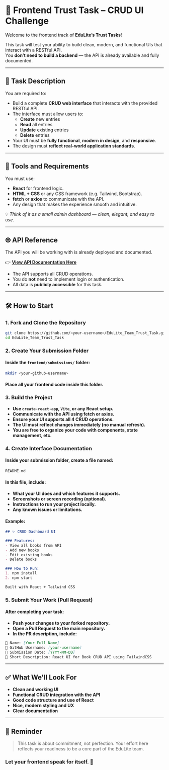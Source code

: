 # 🎨 Frontend Trust Task – CRUD UI Challenge

Welcome to the frontend track of **EduLite’s Trust Tasks**!

This task will test your ability to build clean, modern, and functional UIs that interact with a RESTful API.  
You **don’t need to build a backend** — the API is already available and fully documented.

---

## 📌 Task Description

You are required to:

- Build a complete **CRUD web interface** that interacts with the provided RESTful API.
- The interface must allow users to:
  - **Create** new entries  
  - **Read** all entries  
  - **Update** existing entries  
  - **Delete** entries
- Your UI must be **fully functional**, **modern in design**, and **responsive**.
- The design must **reflect real-world application standards**.

---

## 🧩 Tools and Requirements

You must use:

- **React** for frontend logic.  
- **HTML + CSS** or any CSS framework (e.g. Tailwind, Bootstrap).  
- **fetch** or **axios** to communicate with the API.  
- Any design that makes the experience smooth and intuitive.

💡 *Think of it as a small admin dashboard — clean, elegant, and easy to use.*

---

## 🌐 API Reference

The API you will be working with is already deployed and documented.

👉 **[View API Documentation Here](https://your-api-doc-link.com)**

- The API supports all CRUD operations.
- You do **not** need to implement login or authentication.
- All data is **publicly accessible** for this task.

---

## 🛠️ How to Start

### 1. Fork and Clone the Repository

```bash  
git clone https://github.com/<your-username>/EduLite_Team_Trust_Task.git  
cd EduLite_Team_Trust_Task  
```

### 2. Create Your Submission Folder
#### Inside the `frontend/submissions/` folder:
```bash
mkdir <your-github-username>  
```
#### **Place all your frontend code inside this folder.**

### 3. Build the Project

- **Use `create-react-app`, `Vite`, or any React setup.**
- **Communicate with the API using fetch or axios.**
- **Ensure your UI supports all 4 CRUD operations.**
- **The UI must reflect changes immediately (no manual refresh).**
- **You are free to organize your code with components, state management, etc.**

### 4. Create Interface Documentation

#### Inside your submission folder, create a file named:

```bash
README.md  
```
#### **In this file, include:**
- **What your UI does and which features it supports.**
- **Screenshots or screen recording (optional).**
- **Instructions to run your project locally.**
- **Any known issues or limitations.**

#### Example:
```md
## ✨ CRUD Dashboard UI

### Features:
- View all books from API
- Add new books
- Edit existing books
- Delete books

### How to Run:
1. npm install  
2. npm start  

Built with React + Tailwind CSS  
```

### 5. Submit Your Work (Pull Request)

#### **After completing your task:**
- **Push your changes to your forked repository.**
- **Open a Pull Request to the main repository.**
- **In the PR description, include:**

```md
🔹 Name: [Your Full Name]  
🔹 GitHub Username: [your-username]  
🔹 Submission Date: [YYYY-MM-DD]  
🔹 Short Description: React UI for Book CRUD API using TailwindCSS  
```
---
## ✅ What We'll Look For

- **Clean and working UI**
- **Functional CRUD integration with the API**
- **Good code structure and use of React**
- **Nice, modern styling and UX**
- **Clear documentation**
---
## 📌 Reminder

> This task is about commitment, not perfection.
Your effort here reflects your readiness to be a core part of the EduLite team.

### Let your frontend speak for itself. 🚀
   
